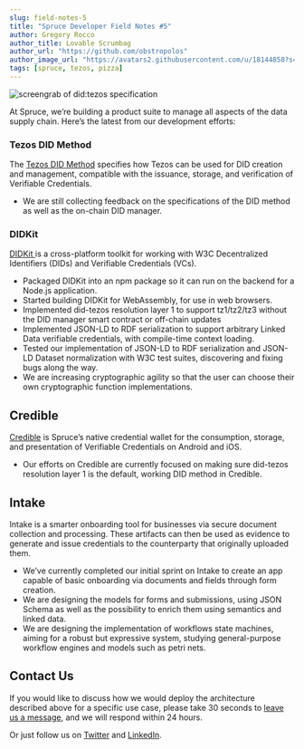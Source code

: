 ```yaml
---
slug: field-notes-5
title: "Spruce Developer Field Notes #5"
author: Gregory Rocco
author_title: Lovable Scrumbag
author_url: "https://github.com/obstropolos"
author_image_url: "https://avatars2.githubusercontent.com/u/18144858?s=460&u=c893f3c7ca61474a5d7891ea36ef22423b795cd0&v=4"
tags: [spruce, tezos, pizza]
---
```


![screengrab of did:tezos specification](https://miro.medium.com/max/700/1*ssFkUNDRxNpthAPzWz2MCQ.png)

At Spruce, we’re building a product suite to manage all aspects of the data supply chain. Here’s the latest from our development efforts:

### Tezos DID Method

The [Tezos DID Method](https://did-tezos-draft.spruceid.com/) specifies how Tezos can be used for DID creation and management, compatible with the issuance, storage, and verification of Verifiable Credentials.

- We are still collecting feedback on the specifications of the DID method as well as the on-chain DID manager.

### DIDKit

[DIDKit ](https://sprucesystems.medium.com/introducing-didkit-an-identity-toolkit-e0dfa292f53d)is a cross-platform toolkit for working with W3C Decentralized Identifiers (DIDs) and Verifiable Credentials (VCs).

- Packaged DIDKit into an npm package so it can run on the backend for a Node.js application.
- Started building DIDKit for WebAssembly, for use in web browsers. 
- Implemented did-tezos resolution layer 1 to support tz1/tz2/tz3 without the DID manager smart contract or off-chain updates
- Implemented JSON-LD to RDF serialization to support arbitrary Linked Data verifiable credentials, with compile-time context loading.
- Tested our implementation of JSON-LD to RDF serialization and JSON-LD Dataset normalization with W3C test suites, discovering and fixing bugs along the way.
- We are increasing cryptographic agility so that the user can choose their own cryptographic function implementations.

## Credible

[Credible](https://medium.com/@sprucesystems/spruce-developer-update-2-484368f87ee9) is Spruce’s native credential wallet for the consumption, storage, and presentation of Verifiable Credentials on Android and iOS.

- Our efforts on Credible are currently focused on making sure did-tezos resolution layer 1 is the default, working DID method in Credible.

## Intake

Intake is a smarter onboarding tool for businesses via secure document collection and processing. These artifacts can then be used as evidence to generate and issue credentials to the counterparty that originally uploaded them.

- We’ve currently completed our initial sprint on Intake to create an app capable of basic onboarding via documents and fields through form creation.
- We are designing the models for forms and submissions, using JSON Schema as well as the possibility to enrich them using semantics and linked data.
- We are designing the implementation of workflows state machines, aiming for a robust but expressive system, studying general-purpose workflow engines and models such as petri nets.

## Contact Us

If you would like to discuss how we would deploy the architecture described above for a specific use case, please take 30 seconds to [leave us a message](https://www.spruceid.com/contact), and we will respond within 24 hours.

Or just follow us on [Twitter](https://twitter.com/sprucesystems) and [LinkedIn](https://www.linkedin.com/company/sprucesystemsinc).